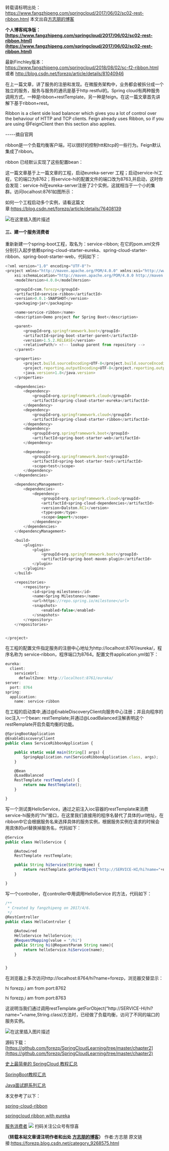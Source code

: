 转载请标明出处：
https://www.fangzhipeng.com/springcloud/2017/06/02/sc02-rest-ribbon.html
本文出自[方志朋的博客](https://www.fangzhipeng.com)

**个人博客纯净版：[https://www.fangzhipeng.com/springcloud/2017/06/02/sc02-rest-ribbon.html](https://www.fangzhipeng.com/springcloud/2017/06/02/sc02-rest-ribbon.html)**

最新Finchley版本：
https://www.fangzhipeng.com/springcloud/2018/08/02/sc-f2-ribbon.html
或者
http://blog.csdn.net/forezp/article/details/81040946

在上一篇文章，讲了服务的注册和发现。在微服务架构中，业务都会被拆分成一个独立的服务，服务与服务的通讯是基于http restful的。Spring cloud有两种服务调用方式，一种是ribbon+restTemplate，另一种是feign。在这一篇文章首先讲解下基于ribbon+rest。

Ribbon is a client side load balancer which gives you a lot of control over the behaviour of HTTP and TCP clients. Feign already uses Ribbon, so if you are using @FeignClient then this section also applies.

-----摘自官网

ribbon是一个负载均衡客户端，可以很好的控制htt和tcp的一些行为。Feign默认集成了ribbon。

ribbon 已经默认实现了这些配置bean：

这一篇文章基于上一篇文章的工程，启动eureka-server 工程；启动service-hi工程，它的端口为8762；将service-hi的配置文件的端口改为8763,并启动，这时你会发现：service-hi在eureka-server注册了2个实例，这就相当于一个小的集群。访问localhost:8761如图所示：

如何一个工程启动多个实例，请看这篇文章:https://blog.csdn.net/forezp/article/details/76408139

![在这里插入图片描述](https://gitee.com/hezhiyuan007/java-study/raw/master/images/springcloud/0f4d7067-09b5-4d36-b64c-1341c12ab3c6.png)

#### 三、建一个服务消费者

重新新建一个spring-boot工程，取名为：service-ribbon;
在它的pom.xml文件分别引入起步依赖spring-cloud-starter-eureka、spring-cloud-starter-ribbon、spring-boot-starter-web，代码如下：
```js 
<?xml version="1.0" encoding="UTF-8"?>
<project xmlns="http://maven.apache.org/POM/4.0.0" xmlns:xsi="http://www.w3.org/2001/XMLSchema-instance"
	xsi:schemaLocation="http://maven.apache.org/POM/4.0.0 http://maven.apache.org/xsd/maven-4.0.0.xsd">
	<modelVersion>4.0.0</modelVersion>

	<groupId>com.forezp</groupId>
	<artifactId>service-ribbon</artifactId>
	<version>0.0.1-SNAPSHOT</version>
	<packaging>jar</packaging>

	<name>service-ribbon</name>
	<description>Demo project for Spring Boot</description>

	<parent>
		<groupId>org.springframework.boot</groupId>
		<artifactId>spring-boot-starter-parent</artifactId>
		<version>1.5.2.RELEASE</version>
		<relativePath/> <!-- lookup parent from repository -->
	</parent>

	<properties>
		<project.build.sourceEncoding>UTF-8</project.build.sourceEncoding>
		<project.reporting.outputEncoding>UTF-8</project.reporting.outputEncoding>
		<java.version>1.8</java.version>
	</properties>

	<dependencies>
		<dependency>
			<groupId>org.springframework.cloud</groupId>
			<artifactId>spring-cloud-starter-eureka</artifactId>
		</dependency>
		<dependency>
			<groupId>org.springframework.cloud</groupId>
			<artifactId>spring-cloud-starter-ribbon</artifactId>
		</dependency>
		<dependency>
			<groupId>org.springframework.boot</groupId>
			<artifactId>spring-boot-starter-web</artifactId>
		</dependency>

		<dependency>
			<groupId>org.springframework.boot</groupId>
			<artifactId>spring-boot-starter-test</artifactId>
			<scope>test</scope>
		</dependency>
	</dependencies>

	<dependencyManagement>
		<dependencies>
			<dependency>
				<groupId>org.springframework.cloud</groupId>
				<artifactId>spring-cloud-dependencies</artifactId>
				<version>Dalston.RC1</version>
				<type>pom</type>
				<scope>import</scope>
			</dependency>
		</dependencies>
	</dependencyManagement>

	<build>
		<plugins>
			<plugin>
				<groupId>org.springframework.boot</groupId>
				<artifactId>spring-boot-maven-plugin</artifactId>
			</plugin>
		</plugins>
	</build>

	<repositories>
		<repository>
			<id>spring-milestones</id>
			<name>Spring Milestones</name>
			<url>https://repo.spring.io/milestone</url>
			<snapshots>
				<enabled>false</enabled>
			</snapshots>
		</repository>
	</repositories>


</project>
```

在工程的配置文件指定服务的注册中心地址为http://localhost:8761/eureka/，程序名称为 service-ribbon，程序端口为8764。配置文件application.yml如下：

```js 
eureka:
  client:
    serviceUrl:
      defaultZone: http://localhost:8761/eureka/
server:
  port: 8764
spring:
  application:
    name: service-ribbon
```

在工程的启动类中,通过@EnableDiscoveryClient向服务中心注册；并且向程序的ioc注入一个bean: restTemplate;并通过@LoadBalanced注解表明这个restRemplate开启负载均衡的功能。

```js 
@SpringBootApplication
@EnableDiscoveryClient
public class ServiceRibbonApplication {

	public static void main(String[] args) {
		SpringApplication.run(ServiceRibbonApplication.class, args);
	}

	@Bean
	@LoadBalanced
	RestTemplate restTemplate() {
		return new RestTemplate();
	}

}
```

写一个测试类HelloService，通过之前注入ioc容器的restTemplate来消费service-hi服务的“/hi”接口，在这里我们直接用的程序名替代了具体的url地址，在ribbon中它会根据服务名来选择具体的服务实例，根据服务实例在请求的时候会用具体的url替换掉服务名，代码如下：

```js 
@Service
public class HelloService {

    @Autowired
    RestTemplate restTemplate;

    public String hiService(String name) {
        return restTemplate.getForObject("http://SERVICE-HI/hi?name="+name,String.class);
    }

}
```

写一个controller，在controller中用调用HelloService 的方法，代码如下：

```js 
/**
 * Created by fangzhipeng on 2017/4/6.
 */
@RestController
public class HelloControler {

    @Autowired
    HelloService helloService;
    @RequestMapping(value = "/hi")
    public String hi(@RequestParam String name){
        return helloService.hiService(name);
    }


}
```

在浏览器上多次访问http://localhost:8764/hi?name=forezp，浏览器交替显示：

hi forezp,i am from port:8762

hi forezp,i am from port:8763

这说明当我们通过调用restTemplate.getForObject(“http://SERVICE-HI/hi?name=”+name,String.class)方法时，已经做了负载均衡，访问了不同的端口的服务实例。

![在这里插入图片描述](https://gitee.com/hezhiyuan007/java-study/raw/master/images/springcloud/975d9e44-cd55-4505-b825-c1f447dc750a.png)

源码下载：[https://github.com/forezp/SpringCloudLearning/tree/master/chapter2](https://github.com/forezp/SpringCloudLearning/tree/master/chapter2)

[史上最简单的 SpringCloud 教程汇总](https://blog.csdn.net/forezp/article/details/70148833)

[SpringBoot教程汇总](https://blog.csdn.net/forezp/article/details/70341818)

[Java面试题系列汇总](https://blog.csdn.net/forezp/article/details/85163411)

本文参考了以下：

[spring-cloud-ribbon](http://projects.spring.io/spring-cloud/spring-cloud.html#spring-cloud-ribbon)

[springcloud ribbon with eureka](http://blog.csdn.net/liaokailin/article/details/51469834)

[服务消费者](http://blog.didispace.com/springcloud2/)
![](https://gitee.com/hezhiyuan007/java-study/raw/master/images/springcloud/7727f62c-1a1e-4d96-95cb-6c968c17a47d.png)
扫码关注公众号有惊喜

**（转载本站文章请注明作者和出处 [方志朋的博客](https://www.fangzhipeng.com)）**
作者:方志朋  原文链接:https://forezp.blog.csdn.net/category_9268575.html
